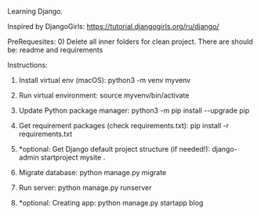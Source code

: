 Learning Django.

Inspired by DjangoGirls:
https://tutorial.djangogirls.org/ru/django/

PreRequesites:
0) Delete all inner folders for clean project.
There are should be: readme and requirements

Instructions:
1) Install virtual env (macOS):
python3 -m venv myvenv

2) Run virtual environment:
source myvenv/bin/activate

3) Update Python package manager:
python3 -m pip install --upgrade pip

4) Get requirement packages (check requirements.txt):
pip install -r requirements.txt

5) *optional: Get Django default project structure (if needed!):
django-admin startproject mysite .

6) Migrate database:
python manage.py migrate

7) Run server:
python manage.py runserver

8) *optional: Creating app:
python manage.py startapp blog